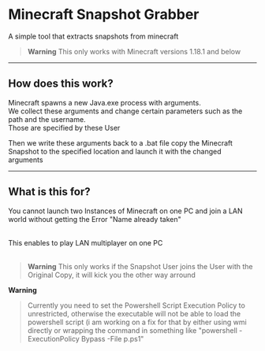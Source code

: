 # Minecraft Snapshot Grabber

A simple tool that extracts snapshots from minecraft


>**Warning**
> This only works with Minecraft versions 1.18.1 and below

---

## How does this work?
Minecraft spawns a new Java.exe process with arguments. <br>
We collect these arguments and change certain parameters such as the path and the username. <br >
Those are specified by these User

Then we write these arguments back to a .bat file copy the Minecraft Snapshot to the specified location and launch it with the changed arguments

---

## What is this for?
You cannot launch two Instances of Minecraft on one PC and join a LAN world without getting the Error "Name already taken"

<br>
This enables to play LAN multiplayer on one PC
<br>
<br>

>**Warning**
>This only works if the Snapshot User joins the User with the Original Copy, it will kick you the other way arround

**Warning**
>Currently you need to set the Powershell Script Execution Policy to unrestricted, otherwise the executable will not be able to load the powershell script (i am working on a fix for that by either using wmi directly or wrapping the command in something like "powershell -ExecutionPolicy Bypass -File p.ps1"